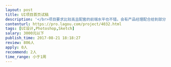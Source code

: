 ```yaml
---                
layout: post       
title: UI项目首页试稿           
description: '</br>项目要求比较高且配套的前端水平也不错，会有产品经理配合给到部分原型图，项目成员都会很专业。</br></br>风格偏向国际化，配色比较鲜艳，具体素材在合作后才能给。设计部门承担了相对简单的一些页面，剩下包括首页大概页面数有10-20个，周期方面得按我们的安排，会要求在3-4周内全部完成。</br></br>但我们需要这周先做首页试稿，如果OK才会继续做其他页面。</br></br>内容需保密，详细待沟通</br>'     
contenturl: https://pro.lagou.com/project/4032.html      
tags: [UI设计,Photoshop,Sketch]            
salary: 3000元以下          
publish_time: 2017-08-21 18:18:27         
review: 806人                   
apply: 0人                   
recommend: 2人                   
time_range: 小于1周              
---                 
```

